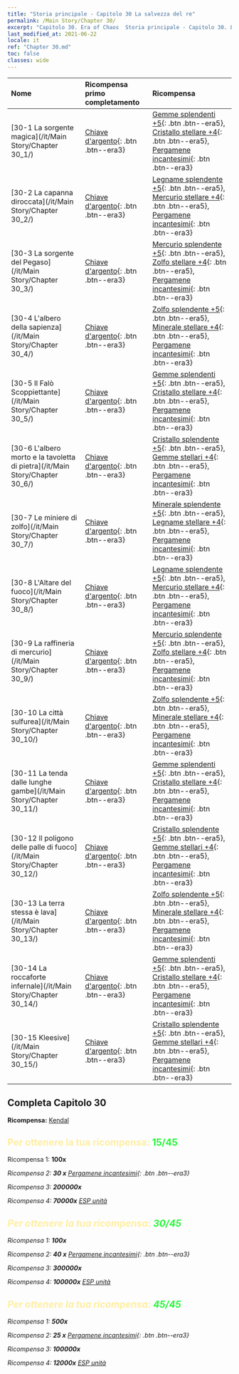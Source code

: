 ```yaml
---
title: "Storia principale - Capitolo 30 La salvezza del re"
permalink: /Main Story/Chapter 30/
excerpt: "Capitolo 30. Era of Chaos  Storia principale - Capitolo 30. La salvezza del re"
last_modified_at: 2021-06-22
locale: it
ref: "Chapter 30.md"
toc: false
classes: wide
---
```


  | Nome |  Ricompensa primo completamento | Ricompensa |
  |:------------|:------------|:------------| 
  | [30-1 La sorgente magica](/it/Main Story/Chapter 30_1/) | [Chiave d'argento](/ItemsIT/con_693/){: .btn .btn--era3} | [Gemme splendenti +5](/ItemsIT/mat_100/){: .btn .btn--era5}, [Cristallo stellare +4](/ItemsIT/mat_94/){: .btn .btn--era5}, [Pergamene incantesimi](/ItemsIT/con_694/){: .btn .btn--era3} |
  | [30-2 La capanna diroccata](/it/Main Story/Chapter 30_2/) | [Chiave d'argento](/ItemsIT/con_693/){: .btn .btn--era3} | [Legname splendente +5](/ItemsIT/mat_97/){: .btn .btn--era5}, [Mercurio stellare +4](/ItemsIT/mat_91/){: .btn .btn--era5}, [Pergamene incantesimi](/ItemsIT/con_694/){: .btn .btn--era3} |
  | [30-3 La sorgente del Pegaso](/it/Main Story/Chapter 30_3/) | [Chiave d'argento](/ItemsIT/con_693/){: .btn .btn--era3} | [Mercurio splendente +5](/ItemsIT/mat_98/){: .btn .btn--era5}, [Zolfo stellare +4](/ItemsIT/mat_92/){: .btn .btn--era5}, [Pergamene incantesimi](/ItemsIT/con_694/){: .btn .btn--era3} |
  | [30-4 L'albero della sapienza](/it/Main Story/Chapter 30_4/) | [Chiave d'argento](/ItemsIT/con_693/){: .btn .btn--era3} | [Zolfo splendente +5](/ItemsIT/mat_99/){: .btn .btn--era5}, [Minerale stellare +4](/ItemsIT/mat_89/){: .btn .btn--era5}, [Pergamene incantesimi](/ItemsIT/con_694/){: .btn .btn--era3} |
  | [30-5 Il Falò Scoppiettante](/it/Main Story/Chapter 30_5/) | [Chiave d'argento](/ItemsIT/con_693/){: .btn .btn--era3} | [Gemme splendenti +5](/ItemsIT/mat_100/){: .btn .btn--era5}, [Cristallo stellare +4](/ItemsIT/mat_94/){: .btn .btn--era5}, [Pergamene incantesimi](/ItemsIT/con_694/){: .btn .btn--era3} |
  | [30-6 L'albero morto e la tavoletta di pietra](/it/Main Story/Chapter 30_6/) | [Chiave d'argento](/ItemsIT/con_693/){: .btn .btn--era3} | [Cristallo splendente +5](/ItemsIT/mat_101/){: .btn .btn--era5}, [Gemme stellari +4](/ItemsIT/mat_93/){: .btn .btn--era5}, [Pergamene incantesimi](/ItemsIT/con_694/){: .btn .btn--era3} |
  | [30-7 Le miniere di zolfo](/it/Main Story/Chapter 30_7/) | [Chiave d'argento](/ItemsIT/con_693/){: .btn .btn--era3} | [Minerale splendente +5](/ItemsIT/mat_96/){: .btn .btn--era5}, [Legname stellare +4](/ItemsIT/mat_90/){: .btn .btn--era5}, [Pergamene incantesimi](/ItemsIT/con_694/){: .btn .btn--era3} |
  | [30-8 L'Altare del fuoco](/it/Main Story/Chapter 30_8/) | [Chiave d'argento](/ItemsIT/con_693/){: .btn .btn--era3} | [Legname splendente +5](/ItemsIT/mat_97/){: .btn .btn--era5}, [Mercurio stellare +4](/ItemsIT/mat_91/){: .btn .btn--era5}, [Pergamene incantesimi](/ItemsIT/con_694/){: .btn .btn--era3} |
  | [30-9 La raffineria di mercurio](/it/Main Story/Chapter 30_9/) | [Chiave d'argento](/ItemsIT/con_693/){: .btn .btn--era3} | [Mercurio splendente +5](/ItemsIT/mat_98/){: .btn .btn--era5}, [Zolfo stellare +4](/ItemsIT/mat_92/){: .btn .btn--era5}, [Pergamene incantesimi](/ItemsIT/con_694/){: .btn .btn--era3} |
  | [30-10 La città sulfurea](/it/Main Story/Chapter 30_10/) | [Chiave d'argento](/ItemsIT/con_693/){: .btn .btn--era3} | [Zolfo splendente +5](/ItemsIT/mat_99/){: .btn .btn--era5}, [Minerale stellare +4](/ItemsIT/mat_89/){: .btn .btn--era5}, [Pergamene incantesimi](/ItemsIT/con_694/){: .btn .btn--era3} |
  | [30-11 La tenda dalle lunghe gambe](/it/Main Story/Chapter 30_11/) | [Chiave d'argento](/ItemsIT/con_693/){: .btn .btn--era3} | [Gemme splendenti +5](/ItemsIT/mat_100/){: .btn .btn--era5}, [Cristallo stellare +4](/ItemsIT/mat_94/){: .btn .btn--era5}, [Pergamene incantesimi](/ItemsIT/con_694/){: .btn .btn--era3} |
  | [30-12 Il poligono delle palle di fuoco](/it/Main Story/Chapter 30_12/) | [Chiave d'argento](/ItemsIT/con_693/){: .btn .btn--era3} | [Cristallo splendente +5](/ItemsIT/mat_101/){: .btn .btn--era5}, [Gemme stellari +4](/ItemsIT/mat_93/){: .btn .btn--era5}, [Pergamene incantesimi](/ItemsIT/con_694/){: .btn .btn--era3} |
  | [30-13 La terra stessa è lava](/it/Main Story/Chapter 30_13/) | [Chiave d'argento](/ItemsIT/con_693/){: .btn .btn--era3} | [Zolfo splendente +5](/ItemsIT/mat_99/){: .btn .btn--era5}, [Minerale stellare +4](/ItemsIT/mat_89/){: .btn .btn--era5}, [Pergamene incantesimi](/ItemsIT/con_694/){: .btn .btn--era3} |
  | [30-14 La roccaforte infernale](/it/Main Story/Chapter 30_14/) | [Chiave d'argento](/ItemsIT/con_693/){: .btn .btn--era3} | [Gemme splendenti +5](/ItemsIT/mat_100/){: .btn .btn--era5}, [Cristallo stellare +4](/ItemsIT/mat_94/){: .btn .btn--era5}, [Pergamene incantesimi](/ItemsIT/con_694/){: .btn .btn--era3} |
  | [30-15 Kleesive](/it/Main Story/Chapter 30_15/) | [Chiave d'argento](/ItemsIT/con_693/){: .btn .btn--era3} | [Cristallo splendente +5](/ItemsIT/mat_101/){: .btn .btn--era5}, [Gemme stellari +4](/ItemsIT/mat_93/){: .btn .btn--era5}, [Pergamene incantesimi](/ItemsIT/con_694/){: .btn .btn--era3} |


## Completa Capitolo 30

 **Ricompensa:** [Kendal](/it/heroes/Kendal/)



## <span style="color: #ffeea0">Per ottenere la tua ricompensa: </span><span style="color: #27f73a">15/45</span>

 Ricompensa 1:  **100x** <i class="fas fa-gem"/>

 Ricompensa 2: **30 x** [Pergamene incantesimi](/ItemsIT/con_694/){: .btn .btn--era3}

 Ricompensa 3:  **200000x** <i class="fas fa-coins"/>

 Ricompensa 4:  **70000x** [ESP unità](/ItemsIT/con_902/)



## <span style="color: #ffeea0">Per ottenere la tua ricompensa: </span><span style="color: #27f73a">30/45</span>

 Ricompensa 1:  **100x** <i class="fas fa-gem"/>

 Ricompensa 2: **40 x** [Pergamene incantesimi](/ItemsIT/con_694/){: .btn .btn--era3}

 Ricompensa 3:  **300000x** <i class="fas fa-coins"/>

 Ricompensa 4:  **100000x** [ESP unità](/ItemsIT/con_902/)



## <span style="color: #ffeea0">Per ottenere la tua ricompensa: </span><span style="color: #27f73a">45/45</span>

 Ricompensa 1:  **500x** <i class="fas fa-gem"/>

 Ricompensa 2: **25 x** [Pergamene incantesimi](/ItemsIT/con_694/){: .btn .btn--era3}

 Ricompensa 3:  **100000x** <i class="fas fa-coins"/>

 Ricompensa 4:  **12000x** [ESP unità](/ItemsIT/con_902/)

